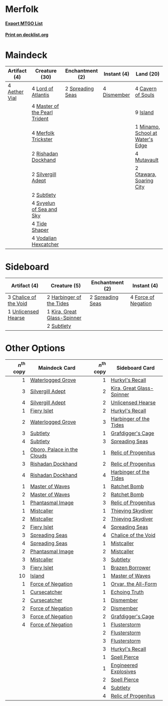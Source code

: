 # Merfolk

#### [Export MTGO List](../collection/Merfolk/Merfolk.txt)
#### [Print on decklist.org](http://decklist.org/?deckmain=4%09Aether%20Vial%0A4%09Cavern%20of%20Souls%0A4%09Dismember%0A9%09Island%0A4%09Lord%20of%20Atlantis%0A4%09Master%20of%20the%20Pearl%20Trident%0A4%09Merfolk%20Trickster%0A1%09Minamo,%20School%20at%20Water's%20Edge%0A4%09Mutavault%0A2%09Otawara,%20Soaring%20City%0A2%09Rishadan%20Dockhand%0A2%09Silvergill%20Adept%0A2%09Spreading%20Seas%0A2%09Subtlety%0A4%09Svyelun%20of%20Sea%20and%20Sky%0A4%09Tide%20Shaper%0A4%09Vodalian%20Hexcatcher&deckside=3%09Chalice%20of%20the%20Void%0A4%09Force%20of%20Negation%0A2%09Harbinger%20of%20the%20Tides%0A1%09Kira,%20Great%20Glass-Spinner%0A2%09Spreading%20Seas%0A2%09Subtlety%0A1%09Unlicensed%20Hearse)
# Maindeck

|                                     Artifact (4)                                      |                                             Creature (30)                                              |                                      Enchantment (2)                                      |                                     Instant (4)                                      |                                                Land (20)                                                 |
|---------------------------------------------------------------------------------------|--------------------------------------------------------------------------------------------------------|-------------------------------------------------------------------------------------------|--------------------------------------------------------------------------------------|----------------------------------------------------------------------------------------------------------|
|4 [Aether Vial](http://gatherer.wizards.com/Pages/Card/Details.aspx?multiverseid=48146)|4 [Lord of Atlantis](http://gatherer.wizards.com/Pages/Card/Details.aspx?multiverseid=707)              |2 [Spreading Seas](http://gatherer.wizards.com/Pages/Card/Details.aspx?multiverseid=190405)|4 [Dismember](http://gatherer.wizards.com/Pages/Card/Details.aspx?multiverseid=382182)|4 [Cavern of Souls](http://gatherer.wizards.com/Pages/Card/Details.aspx?multiverseid=278058)              |
|                                                                                       |4 [Master of the Pearl Trident](http://gatherer.wizards.com/Pages/Card/Details.aspx?multiverseid=438449)|                                                                                           |                                                                                      |9 [Island](http://gatherer.wizards.com/Pages/Card/Details.aspx?multiverseid=439857)                       |
|                                                                                       |4 [Merfolk Trickster](http://gatherer.wizards.com/Pages/Card/Details.aspx?multiverseid=442944)          |                                                                                           |                                                                                      |1 [Minamo, School at Water's Edge](http://gatherer.wizards.com/Pages/Card/Details.aspx?multiverseid=79179)|
|                                                                                       |2 [Rishadan Dockhand](http://gatherer.wizards.com/Pages/Card/Details.aspx?multiverseid=522135)          |                                                                                           |                                                                                      |4 [Mutavault](http://gatherer.wizards.com/Pages/Card/Details.aspx?multiverseid=370733)                    |
|                                                                                       |2 [Silvergill Adept](http://gatherer.wizards.com/Pages/Card/Details.aspx?multiverseid=139682)           |                                                                                           |                                                                                      |2 [Otawara, Soaring City](http://gatherer.wizards.com/Pages/Card/Details.aspx?multiverseid=548584)        |
|                                                                                       |2 [Subtlety](http://gatherer.wizards.com/Pages/Card/Details.aspx?multiverseid=522143)                   |                                                                                           |                                                                                      |                                                                                                          |
|                                                                                       |4 [Svyelun of Sea and Sky](http://gatherer.wizards.com/Pages/Card/Details.aspx?multiverseid=522145)     |                                                                                           |                                                                                      |                                                                                                          |
|                                                                                       |4 [Tide Shaper](http://gatherer.wizards.com/Pages/Card/Details.aspx?multiverseid=522148)                |                                                                                           |                                                                                      |                                                                                                          |
|                                                                                       |4 [Vodalian Hexcatcher](http://gatherer.wizards.com/Pages/Card/Details.aspx?multiverseid=574555)        |                                                                                           |                                                                                      |                                                                                                          |


# Sideboard

|                                          Artifact (4)                                          |                                            Creature (5)                                             |                                      Enchantment (2)                                      |                                         Instant (4)                                          |
|------------------------------------------------------------------------------------------------|-----------------------------------------------------------------------------------------------------|-------------------------------------------------------------------------------------------|----------------------------------------------------------------------------------------------|
|3 [Chalice of the Void](http://gatherer.wizards.com/Pages/Card/Details.aspx?multiverseid=442211)|2 [Harbinger of the Tides](http://gatherer.wizards.com/Pages/Card/Details.aspx?multiverseid=433017)  |2 [Spreading Seas](http://gatherer.wizards.com/Pages/Card/Details.aspx?multiverseid=190405)|4 [Force of Negation](http://gatherer.wizards.com/Pages/Card/Details.aspx?multiverseid=464001)|
|1 [Unlicensed Hearse](http://gatherer.wizards.com/Pages/Card/Details.aspx?multiverseid=555447)  |1 [Kira, Great Glass-Spinner](http://gatherer.wizards.com/Pages/Card/Details.aspx?multiverseid=74445)|                                                                                           |                                                                                              |
|                                                                                                |2 [Subtlety](http://gatherer.wizards.com/Pages/Card/Details.aspx?multiverseid=522143)                |                                                                                           |                                                                                              |


# Other Options

|*n*<sup>th</sup> copy|                                            Maindeck Card                                            |*n*<sup>th</sup> copy|                                          Sideboard Card                                           |
|--------------------:|-----------------------------------------------------------------------------------------------------|--------------------:|---------------------------------------------------------------------------------------------------|
|                    1|[Waterlogged Grove](http://gatherer.wizards.com/Pages/Card/Details.aspx?multiverseid=464198)         |                    1|[Hurkyl's Recall](http://gatherer.wizards.com/Pages/Card/Details.aspx?multiverseid=135260)         |
|                    3|[Silvergill Adept](http://gatherer.wizards.com/Pages/Card/Details.aspx?multiverseid=139682)          |                    2|[Kira, Great Glass-Spinner](http://gatherer.wizards.com/Pages/Card/Details.aspx?multiverseid=74445)|
|                    4|[Silvergill Adept](http://gatherer.wizards.com/Pages/Card/Details.aspx?multiverseid=139682)          |                    2|[Unlicensed Hearse](http://gatherer.wizards.com/Pages/Card/Details.aspx?multiverseid=555447)       |
|                    1|[Fiery Islet](http://gatherer.wizards.com/Pages/Card/Details.aspx?multiverseid=464187)               |                    2|[Hurkyl's Recall](http://gatherer.wizards.com/Pages/Card/Details.aspx?multiverseid=135260)         |
|                    2|[Waterlogged Grove](http://gatherer.wizards.com/Pages/Card/Details.aspx?multiverseid=464198)         |                    3|[Harbinger of the Tides](http://gatherer.wizards.com/Pages/Card/Details.aspx?multiverseid=433017)  |
|                    3|[Subtlety](http://gatherer.wizards.com/Pages/Card/Details.aspx?multiverseid=522143)                  |                    1|[Grafdigger's Cage](http://gatherer.wizards.com/Pages/Card/Details.aspx?multiverseid=278452)       |
|                    4|[Subtlety](http://gatherer.wizards.com/Pages/Card/Details.aspx?multiverseid=522143)                  |                    3|[Spreading Seas](http://gatherer.wizards.com/Pages/Card/Details.aspx?multiverseid=190405)          |
|                    1|[Oboro, Palace in the Clouds](http://gatherer.wizards.com/Pages/Card/Details.aspx?multiverseid=74206)|                    1|[Relic of Progenitus](http://gatherer.wizards.com/Pages/Card/Details.aspx?multiverseid=174824)     |
|                    3|[Rishadan Dockhand](http://gatherer.wizards.com/Pages/Card/Details.aspx?multiverseid=522135)         |                    2|[Relic of Progenitus](http://gatherer.wizards.com/Pages/Card/Details.aspx?multiverseid=174824)     |
|                    4|[Rishadan Dockhand](http://gatherer.wizards.com/Pages/Card/Details.aspx?multiverseid=522135)         |                    4|[Harbinger of the Tides](http://gatherer.wizards.com/Pages/Card/Details.aspx?multiverseid=433017)  |
|                    1|[Master of Waves](http://gatherer.wizards.com/Pages/Card/Details.aspx?multiverseid=438441)           |                    1|[Ratchet Bomb](http://gatherer.wizards.com/Pages/Card/Details.aspx?multiverseid=370623)            |
|                    2|[Master of Waves](http://gatherer.wizards.com/Pages/Card/Details.aspx?multiverseid=438441)           |                    2|[Ratchet Bomb](http://gatherer.wizards.com/Pages/Card/Details.aspx?multiverseid=370623)            |
|                    1|[Phantasmal Image](http://gatherer.wizards.com/Pages/Card/Details.aspx?multiverseid=220099)          |                    3|[Relic of Progenitus](http://gatherer.wizards.com/Pages/Card/Details.aspx?multiverseid=174824)     |
|                    1|[Mistcaller](http://gatherer.wizards.com/Pages/Card/Details.aspx?multiverseid=447198)                |                    1|[Thieving Skydiver](http://gatherer.wizards.com/Pages/Card/Details.aspx?multiverseid=495618)       |
|                    2|[Mistcaller](http://gatherer.wizards.com/Pages/Card/Details.aspx?multiverseid=447198)                |                    2|[Thieving Skydiver](http://gatherer.wizards.com/Pages/Card/Details.aspx?multiverseid=495618)       |
|                    2|[Fiery Islet](http://gatherer.wizards.com/Pages/Card/Details.aspx?multiverseid=464187)               |                    4|[Spreading Seas](http://gatherer.wizards.com/Pages/Card/Details.aspx?multiverseid=190405)          |
|                    3|[Spreading Seas](http://gatherer.wizards.com/Pages/Card/Details.aspx?multiverseid=190405)            |                    4|[Chalice of the Void](http://gatherer.wizards.com/Pages/Card/Details.aspx?multiverseid=442211)     |
|                    4|[Spreading Seas](http://gatherer.wizards.com/Pages/Card/Details.aspx?multiverseid=190405)            |                    1|[Mistcaller](http://gatherer.wizards.com/Pages/Card/Details.aspx?multiverseid=447198)              |
|                    2|[Phantasmal Image](http://gatherer.wizards.com/Pages/Card/Details.aspx?multiverseid=220099)          |                    2|[Mistcaller](http://gatherer.wizards.com/Pages/Card/Details.aspx?multiverseid=447198)              |
|                    3|[Mistcaller](http://gatherer.wizards.com/Pages/Card/Details.aspx?multiverseid=447198)                |                    3|[Subtlety](http://gatherer.wizards.com/Pages/Card/Details.aspx?multiverseid=522143)                |
|                    3|[Fiery Islet](http://gatherer.wizards.com/Pages/Card/Details.aspx?multiverseid=464187)               |                    1|[Brazen Borrower](http://gatherer.wizards.com/Pages/Card/Details.aspx?multiverseid=473001)         |
|                   10|[Island](http://gatherer.wizards.com/Pages/Card/Details.aspx?multiverseid=439857)                    |                    1|[Master of Waves](http://gatherer.wizards.com/Pages/Card/Details.aspx?multiverseid=438441)         |
|                    1|[Force of Negation](http://gatherer.wizards.com/Pages/Card/Details.aspx?multiverseid=464001)         |                    1|[Orvar, the All-Form](http://gatherer.wizards.com/Pages/Card/Details.aspx?multiverseid=503678)     |
|                    1|[Cursecatcher](http://gatherer.wizards.com/Pages/Card/Details.aspx?multiverseid=442042)              |                    1|[Echoing Truth](http://gatherer.wizards.com/Pages/Card/Details.aspx?multiverseid=405212)           |
|                    2|[Cursecatcher](http://gatherer.wizards.com/Pages/Card/Details.aspx?multiverseid=442042)              |                    1|[Dismember](http://gatherer.wizards.com/Pages/Card/Details.aspx?multiverseid=382182)               |
|                    2|[Force of Negation](http://gatherer.wizards.com/Pages/Card/Details.aspx?multiverseid=464001)         |                    2|[Dismember](http://gatherer.wizards.com/Pages/Card/Details.aspx?multiverseid=382182)               |
|                    3|[Force of Negation](http://gatherer.wizards.com/Pages/Card/Details.aspx?multiverseid=464001)         |                    2|[Grafdigger's Cage](http://gatherer.wizards.com/Pages/Card/Details.aspx?multiverseid=278452)       |
|                    4|[Force of Negation](http://gatherer.wizards.com/Pages/Card/Details.aspx?multiverseid=464001)         |                    1|[Flusterstorm](http://gatherer.wizards.com/Pages/Card/Details.aspx?multiverseid=228255)            |
|                     |                                                                                                     |                    2|[Flusterstorm](http://gatherer.wizards.com/Pages/Card/Details.aspx?multiverseid=228255)            |
|                     |                                                                                                     |                    3|[Flusterstorm](http://gatherer.wizards.com/Pages/Card/Details.aspx?multiverseid=228255)            |
|                     |                                                                                                     |                    3|[Hurkyl's Recall](http://gatherer.wizards.com/Pages/Card/Details.aspx?multiverseid=135260)         |
|                     |                                                                                                     |                    1|[Spell Pierce](http://gatherer.wizards.com/Pages/Card/Details.aspx?multiverseid=425876)            |
|                     |                                                                                                     |                    1|[Engineered Explosives](http://gatherer.wizards.com/Pages/Card/Details.aspx?multiverseid=50139)    |
|                     |                                                                                                     |                    2|[Spell Pierce](http://gatherer.wizards.com/Pages/Card/Details.aspx?multiverseid=425876)            |
|                     |                                                                                                     |                    4|[Subtlety](http://gatherer.wizards.com/Pages/Card/Details.aspx?multiverseid=522143)                |
|                     |                                                                                                     |                    4|[Relic of Progenitus](http://gatherer.wizards.com/Pages/Card/Details.aspx?multiverseid=174824)     |

